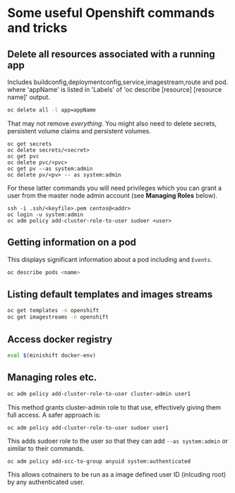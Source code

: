 # Some useful Openshift commands and tricks

## Delete all resources associated with a running app
Includes buildconfig,deploymentconfig,service,imagestream,route and pod.
where 'appName' is listed in 'Labels' of 'oc describe [resource] [resource name]' output.
```sh
oc delete all -l app=appName
```

That may not remove _everything_. You might also need to delete
secrets, persistent volume claims and persistent volumes.

```
oc get secrets
oc delete secrets/<secret>
oc get pvc
oc delete pvc/<pvc>
oc get pv --as system:admin
oc delete pv/<pv> -- as system:admin
```

For these latter commands you will need privileges which you can grant
a user from the master node admin account (see **Managing Roles** below).

```
ssh -i .ssh/<keyfile>.pem centos@<addr>
oc login -u system:admin
oc adm policy add-cluster-role-to-user sudoer <user>
```

## Getting information on a pod
This displays significant information about a pod including and
`Events`.
```sh
oc describe pods <name>
```

## Listing default templates and images streams
```sh
oc get templates -n openshift
oc get imagestreams -n openshift
```

## Access docker registry
```sh
eval $(minishift docker-env)
```

## Managing roles etc.

```sh
oc adm policy add-cluster-role-to-user cluster-admin user1
```
This method grants cluster-admin role to that use, effectively giving them full access.
A safer approach is:

```
oc adm policy add-cluster-role-to-user sudoer user1
```
This adds sudoer role to the user so that they can add `--as system:admin` or similar to their commands.


```
oc adm policy add-scc-to-group anyuid system:authenticated
```
This allows cotnainers to be run as a image defined user ID (inlcuding root) by any authenticated user. 
